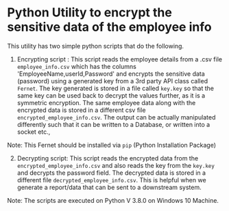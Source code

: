 # Python Utility to encrypt the sensitive data of the employee info

This utility has two simple  python scripts that do the following.

1. Encrypting script : This script reads the employee details from a .csv file
`employee_info.csv` which has the columns 'EmployeeName,userId,Password'
and encrypts the sensitive data (password) using a generated key from a 3rd party
API class called `Fernet`. The key generated is stored in a file called `key.key`
so that the same key can be used back to decrypt the values further, as it is a
symmetric encryption. The same employee data along with the encrypted data is stored
in a different csv file `encrypted_employee_info.csv`.  The output can be actually
manipulated differently such that it can be written to a Database, or written into a socket etc., 

Note: This Fernet should be installed via `pip` (Python Installation Package)

2. Decrypting script: This script reads the encrypted data from the `encrypted_employee_info.csv`
and also reads the key from the `key.key` and decrypts the password field. The decrypted
data is stored in a different file `decrypted_employee_info.csv`. This is helpful when
we generate a report/data that can be sent to a downstream system. 

Note: The scripts are executed on Python V 3.8.0 on Windows 10 Machine. 
